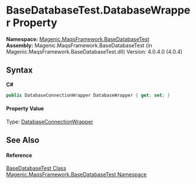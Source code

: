 # BaseDatabaseTest.DatabaseWrapper Property 
 

**Namespace:**&nbsp;<a href="#/MAQS_4/Database_AUTOGENERATED/Magenic-MaqsFramework-BaseDatabaseTest_Namespace">Magenic.MaqsFramework.BaseDatabaseTest</a><br />**Assembly:**&nbsp;Magenic.MaqsFramework.BaseDatabaseTest (in Magenic.MaqsFramework.BaseDatabaseTest.dll) Version: 4.0.4.0 (4.0.4)

## Syntax

**C#**<br />
``` C#
public DatabaseConnectionWrapper DatabaseWrapper { get; set; }
```


#### Property Value
Type: <a href="#/MAQS_4/Database_AUTOGENERATED/DatabaseConnectionWrapper_Class">DatabaseConnectionWrapper</a>

## See Also


#### Reference
<a href="#/MAQS_4/Database_AUTOGENERATED/BaseDatabaseTest_Class">BaseDatabaseTest Class</a><br /><a href="#/MAQS_4/Database_AUTOGENERATED/Magenic-MaqsFramework-BaseDatabaseTest_Namespace">Magenic.MaqsFramework.BaseDatabaseTest Namespace</a><br />